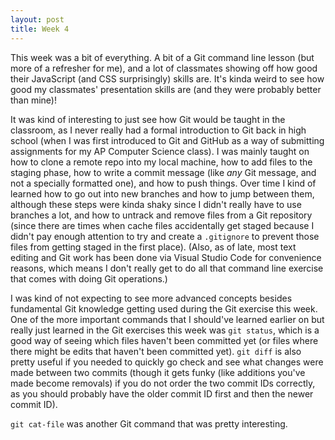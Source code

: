 ```yaml
---
layout: post
title: Week 4
---
```


This week was a bit of everything. A bit of a Git command line lesson (but more of a refresher for me), and a lot of classmates showing off how good their JavaScript (and CSS surprisingly) skills are. It's kinda weird to see how good my classmates' presentation skills are (and they were probably better than mine)!

<!--more-->

It was kind of interesting to just see how Git would be taught in the classroom, as I never really had a formal introduction to Git back in high school (when I was first introduced to Git and GitHub as a way of submitting assignments for my AP Computer Science class). I was mainly taught on how to clone a remote repo into my local machine, how to add files to the staging phase, how to write a commit message (like *any* Git message, and not a specially formatted one), and how to push things. Over time I kind of learned how to go out into new branches and how to jump between them, although these steps were kinda shaky since I didn't really have to use branches a lot, and how to untrack and remove files from a Git repository (since there are times when cache files accidentally get staged because I didn't pay enough attention to try and create a `.gitignore` to prevent those files from getting staged in the first place). (Also, as of late, most text editing and Git work has been done via Visual Studio Code for convenience reasons, which means I don't really get to do all that command line exercise that comes with doing Git operations.)

I was kind of not expecting to see more advanced concepts besides fundamental Git knowledge getting used during the Git exercise this week. One of the more important commands that I should've learned earlier on but really just learned in the Git exercises this week was `git status`, which is a good way of seeing which files haven't been committed yet (or files where there might be edits that haven't been committed yet). `git diff` is also pretty useful if you needed to quickly go check and see what changes were made between two commits (though it gets funky (like additions you've made become removals) if you do not order the two commit IDs correctly, as you should probably have the older commit ID first and then the newer commit ID). 

`git cat-file` was another Git command that was pretty interesting.